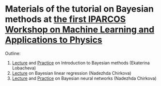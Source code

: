 # Materials of the tutorial on Bayesian methods at [the first IPARCOS Workshop on Machine Learning and Applications to Physics](https://indico.fis.ucm.es/event/13/)

Outline:
1. [Lecture](https://github.com/nadiinchi/bm_mini_course_UCM/blob/master/Bayesian_methods_presentation.pdf) and [Practice](https://github.com/nadiinchi/bm_mini_course_UCM/blob/master/Bayesian_methods_problem_set.pdf) on Introduction to Bayesian methods (Ekaterina Lobacheva)
1. [Lecture](https://github.com/nadiinchi/bm_mini_course_UCM/blob/master/presentation_linear.pdf)  on Bayesian linear regression (Nadezhda Chirkova)
1. [Lecture](https://github.com/nadiinchi/bm_mini_course_UCM/blob/master/presentation_bnn.pdf) and [Practice](https://github.com/nadiinchi/bm_mini_course_UCM/blob/master/assignment_practice.ipynb)  on Bayesian neural networks (Nadezhda Chirkova)
